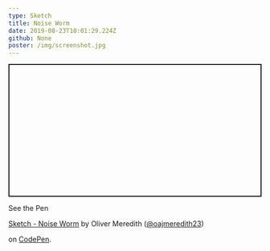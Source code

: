 ```yaml
---
type: Sketch
title: Noise Worm
date: 2019-08-23T10:01:29.224Z
github: None
poster: /img/screenshot.jpg
---
```

<p class="codepen" data-height="265" data-theme-id="light" data-default-tab="result" data-user="oajmeredith23" data-slug-hash="LYPxQoB" style="height: 265px; box-sizing: border-box; display: flex; align-items: center; justify-content: center; border: 2px solid; margin: 1em 0; padding: 1em;" data-pen-title="Sketch - Noise Worm">

  <span>See the Pen <a href="https://codepen.io/oajmeredith23/pen/LYPxQoB/">

  Sketch - Noise Worm</a> by Oliver Meredith (<a href="https://codepen.io/oajmeredith23">@oajmeredith23</a>)

  on <a href="https://codepen.io">CodePen</a>.</span>

</p>

<script async src="https://static.codepen.io/assets/embed/ei.js"></script>
